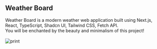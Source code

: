 ## Weather Board<br>
Weather Board is a modern weather web application built using Next.js, React, TypeScript, Shadcn UI, Tailwind CSS, Fetch API.<br>
You will be enchanted by the beauty and minimalism of this project!<br><br>
![print](https://github.com/user-attachments/assets/d122963a-063b-4522-ba08-cc1619fd5591)<br><br>
